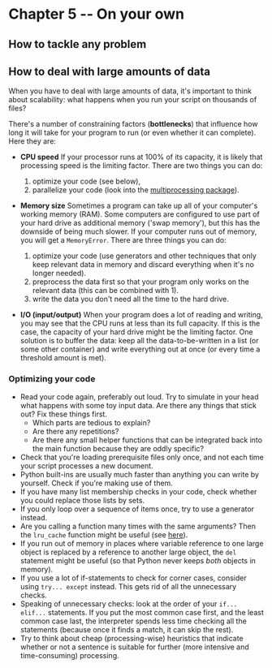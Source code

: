 # Chapter 5 -- On your own

## How to tackle any problem


## How to deal with large amounts of data
When you have to deal with large amounts of data, it's important to think about
scalability: what happens when you run your script on thousands of files?

There's a number of constraining factors (**bottlenecks**) that influence how long it will take for your program to run (or even whether it can complete). Here they are:

* **CPU speed** If your processor runs at 100% of its capacity, it is likely that processing speed is the limiting factor. There are two things you can do:
    1. optimize your code (see below),
    2. parallelize your code (look into the [multiprocessing package](https://docs.python.org/3/library/multiprocessing.html)).

* **Memory size** Sometimes a program can take up all of your computer's working memory (RAM). Some computers are configured to use part of your hard drive as additional memory ('swap memory'), but this has the downside of being much slower. If your computer runs out of memory, you will get a `MemoryError`. There are three things you can do:
    1. optimize your code (use generators and other techniques that only keep relevant data in memory and discard everything when it's no longer needed).
    2. preprocess the data first so that your program only works on the relevant data (this can be combined with 1).
    3. write the data you don't need all the time to the hard drive.

* **I/O (input/output)** When your program does a lot of reading and writing, you may see that the CPU runs at less than its full capacity. If this is the case, the capacity of your hard drive might be the limiting factor. One solution is to buffer the data: keep all the data-to-be-written in a list (or some other container) and write everything out at once (or every time a threshold amount is met).

### Optimizing your code
* Read your code again, preferably out loud. Try to simulate in your head what
    happens with some toy input data. Are there any things that stick out?
    Fix these things first.
    * Which parts are tedious to explain?
    * Are there any repetitions?
    * Are there any small helper functions that can be integrated back into the main function because they are oddly specific?
* Check that you're loading prerequisite files only once, and not each time your script
    processes a new document.
* Python built-ins are usually much faster than anything you can write by yourself.
    Check if you're making use of them.
* If you have many list membership checks in your code, check whether you could
    replace those lists by sets.
* If you only loop over a sequence of items once, try to use a generator instead.
* Are you calling a function many times with the same arguments?
    Then the `lru_cache` function might be useful (see [here](https://docs.python.org/3/library/functools.html)).
* If you run out of memory in places where variable reference to one large object
    is replaced by a reference to another large object, the `del` statement might
    be useful (so that Python never keeps *both* objects in memory).
* If you use a lot of if-statements to check for corner cases, consider using
    `try... except` instead. This gets rid of all the unnecessary checks.
* Speaking of unnecessary checks: look at the order of your `if... elif...` statements.
    If you put the most common case first, and the least common case last, the interpreter
    spends less time checking all the statements (because once it finds a match,
    it can skip the rest).
* Try to think about cheap (processing-wise) heuristics that indicate whether or
    not a sentence is suitable for further (more intensive and time-consuming)
    processing.
